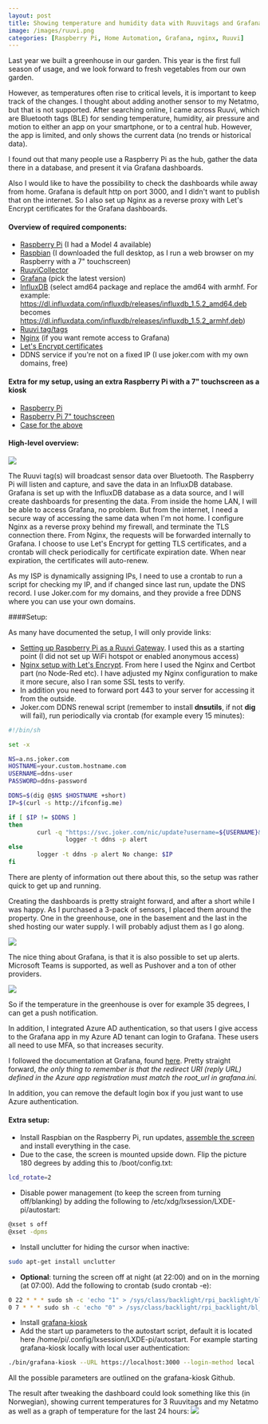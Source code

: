 ```yaml
---
layout: post
title: Showing temperature and humidity data with Ruuvitags and Grafana
image: /images/ruuvi.png
categories: [Raspberry Pi, Home Automation, Grafana, nginx, Ruuvi]
---
```


Last year we built a greenhouse in our garden. This year is the first full season of usage, and we look forward to fresh vegetables from our own garden.

However, as temperatures often rise to critical levels, it is important to keep track of the changes. I thought about adding another sensor to my Netatmo, but that is not supported. After searching online, I came across Ruuvi, which are Bluetooth  tags (BLE) for sending temperature, humidity, air pressure and motion to either an app on your smartphone, or to a central hub. However, the app is limited, and only shows the current data (no trends or historical data).

I found out that many people use a Raspberry Pi as the hub, gather the data there in a database, and present it via Grafana dashboards. 

Also I would like to have the possibility to check the dashboards while away from home. Grafana is default http on port 3000, and I didn't want to publish that on the internet. So I also set up Nginx as a reverse proxy with Let's Encrypt certificates for the Grafana dashboards.

#### Overview of required components:
- [Raspberry Pi](https://www.raspberrypi.org/) (I had a Model 4 available)
- [Raspbian](https://www.raspberrypi.org/downloads/raspbian/) (I downloaded the full desktop, as I run a web browser on my Raspberry with a 7" touchscreen)
- [RuuviCollector](https://github.com/Scrin/RuuviCollector)
- [Grafana](https://grafana.com/grafana/download/6.7.3?platform=arm) (pick the latest version)
- [InfluxDB](https://portal.influxdata.com/downloads) (select amd64 package and replace the amd64 with armhf. For example:
https://dl.influxdata.com/influxdb/releases/influxdb_1.5.2_amd64.deb becomes
https://dl.influxdata.com/influxdb/releases/influxdb_1.5.2_armhf.deb)
- [Ruuvi tag/tags](https://ruuvi.com/)
- [Nginx](https://nginx.org/en/) (if you want remote access to Grafana)
- [Let's Encrypt certificates](https://letsencrypt.org/)
- DDNS service if you're not on a fixed IP (I use joker.com with my own domains, free)

#### Extra for my setup, using an extra Raspberry Pi with a 7" touchscreen as a kiosk
- [Raspberry Pi](https://www.raspberrypi.org/)
- [Raspberry Pi 7" touchscreen](https://www.raspberrypi.org/products/raspberry-pi-touch-display/)
- [Case for the above](https://thepihut.com/products/raspberry-pi-official-7-touchscreen-case)

#### High-level overview:
![](/images/ruuvi.png)

The Ruuvi tag(s) will broadcast sensor data over Bluetooth. The Raspberry Pi will listen and capture, and save the data in an InfluxDB database. Grafana is set up with the InfluxDB database as a data source, and I will create dashboards for presenting the data. From inside the home LAN, I will be able to access Grafana, no problem. But from the internet, I need a secure way of accessing the same data when I'm not home. I configure Nginx as a reverse proxy behind my firewall, and terminate the TLS connection there. From Nginx, the requests will be forwarded internally to Grafana. I choose to use Let's Encrypt for getting TLS certificates, and a crontab will check periodically for certificate expiration date. When near expiration, the certificates will auto-renew.

As my ISP is dynamically assigning IPs, I need to use a crontab to run a script for checking my IP, and if changed since last run, update the DNS record. I use Joker.com for my domains, and they provide a free DDNS where you can use your own domains.

####Setup:

As many have documented the setup, I will only provide links:

- [Setting up Raspberry Pi as a Ruuvi Gateway](https://blog.ruuvi.com/rpi-gateway-6e4a5b676510). I used this as a starting point (I did not set up WiFi hotspot or enabled anonymous access)
- [Nginx setup with Let's Encrypt](https://gist.github.com/xoseperez/e23334910fb45b0424b35c422760cb87#nginx). From here I used the Nginx and Certbot part (no Node-Red etc). I have adjusted my Nginx configuration to make it more secure, also I ran some SSL tests to verify.
- In addition you need to forward port 443 to your server for accessing it from the outside.
- Joker.com DDNS renewal script (remember to install **dnsutils**, if not **dig** will fail), run periodically via crontab (for example every 15 minutes):

```bash
#!/bin/sh

set -x

NS=a.ns.joker.com
HOSTNAME=your.custom.hostname.com
USERNAME=ddns-user
PASSWORD=ddns-password

DDNS=$(dig @$NS $HOSTNAME +short)
IP=$(curl -s http://ifconfig.me)

if [ $IP != $DDNS ]
then
        curl -q "https://svc.joker.com/nic/update?username=${USERNAME}&password=${PASSWORD}&hostname=${HOSTNAME}" | \
                logger -t ddns -p alert
else
        logger -t ddns -p alert No change: $IP
fi
```


There are plenty of information out there about this, so the setup was rather quick to get up and running.

Creating the dashboards is pretty straight forward, and after a short while I was happy. As I purchased a 3-pack of sensors, I placed them around the property. One in the greenhouse, one in the basement and the last in the shed hosting our water supply. I will probably adjust them as I go along.

![](/images/Grafana.png)

The nice thing about Grafana, is that it is also possible to set up alerts. Microsoft Teams is supported, as well as Pushover and a ton of other providers.

![](/images/GrafanaAlerts.png)

So if the temperature in the greenhouse is over for example 35 degrees, I can get a push notification.

In addition, I integrated Azure AD authentication, so that users I give access to the Grafana app in my Azure AD tenant can login to Grafana. These users all need to use MFA, so that increases security.

 I followed the documentation at Grafana, found [here](https://grafana.com/docs/grafana/latest/auth/azuread/#azure-ad-oauth2-authentication). Pretty straight forward, *the only thing to remember is that the redirect URI (reply URL) defined in the Azure app registration must match the root_url in grafana.ini*.

 In addition, you can remove the default login box if you just want to use Azure authentication.

#### Extra setup:

 - Install Raspbian on the Raspberry Pi, run updates, [assemble the screen](https://thepihut.com/blogs/raspberry-pi-tutorials/raspberry-pi-7-touch-screen-assembly-guideassemble) and install everything in the case.
- Due to the case, the screen is mounted upside down. Flip the picture 180 degrees by adding this to /boot/config.txt:
```bash
lcd_rotate=2
```
- Disable power management (to keep the screen from turning off/blanking) by adding the following to /etc/xdg/lxsession/LXDE-pi/autostart:
```bash
@xset s off
@xset -dpms
```
- Install unclutter for hiding the cursor when inactive: 
```bash
sudo apt-get install unclutter
```
- **Optional**: turning the screen off at night (at 22:00) and on in the morning (at 07:00). Add the following to crontab (sudo crontab -e):
```bash
0 22 * * * sudo sh -c 'echo "1" > /sys/class/backlight/rpi_backlight/bl_power'
0 7 * * * sudo sh -c 'echo "0" > /sys/class/backlight/rpi_backlight/bl_power'
```
- Install [grafana-kiosk](https://github.com/grafana/grafana-kiosk)
- Add the start up parameters to the autostart script, default it is located here /home/pi/.config/lxsession/LXDE-pi/autostart. For example starting grafana-kiosk locally with local user authentication:
```bash
./bin/grafana-kiosk --URL https://localhost:3000 --login-method local --username admin --password admin --kiosk-mode tv
```
All the possible parameters are outlined on the grafana-kiosk Github.

The result after tweaking the dashboard could look something like this (in Norwegian), showing current temperatures for 3 Ruuvitags and my Netatmo as well as a graph of temperature for the last 24 hours:
![](/images/pitouchscreen.png)